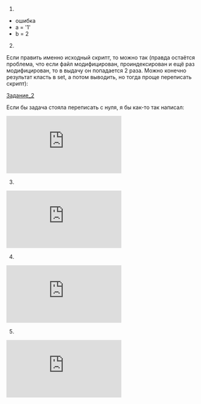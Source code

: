 1. 

- ошибка
- a = '1'
- b = 2

2. 

Если править именно исходный скрипт, то можно так (правда остаётся проблема, что если файл модифицирован, проиндексирован и ещё раз модифицирован, то в выдачу он попадается 2 раза. Можно конечно результат класть в set, а потом выводить, но тогда проще переписать скрипт):

[Задание_2](https://github.com/arhipovea/devops-netology/blob/main/04_02/02_find_exercise.sh)


Если бы задача стояла переписать с нуля, я бы как-то так написал:

![Задание_2_2](https://github.com/arhipovea/devops-netology/blob/main/04_02/02_find_modified.sh)

3. 

![Задание_3](https://github.com/arhipovea/devops-netology/blob/main/04_02/03_find.sh)

4. 

![Задание_4](https://github.com/arhipovea/devops-netology/blob/main/04_02/04_monitor.sh)

5. 

![Задание_5](https://github.com/arhipovea/devops-netology/blob/main/04_02/05_dop.sh)
